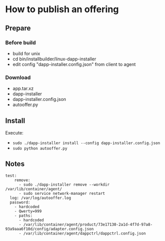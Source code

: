 # How to publish an offering

## Prepare

### Before build

- build for unix
- cd bin/installbuilder/linux-dapp-installer
- edit config "dapp-installer.config.json" from client to agent  

 
### Download

- app.tar.xz
- dapp-installer
- dapp-installer.config.json
- autooffer.py

## Install

Execute: 
- ```sudo ./dapp-installer install --config dapp-installer.config.json```
- ```sudo python autooffer.py```

## Notes

```
test:
    remove: 
      - sudo ./dapp-installer remove --workdir /var/lib/container/agent/
      - sudo service network-manager restart
  log: /var/log/autooffer.log
  password: 
    - hardcoded
    - Qwerty=999
    - paths:
      - hardcoded
      - /var/lib/container/agent/product/73e17130-2a1d-4f7d-97a8-93a9aaa6f10d/config/adapter.config.json
      - /var/lib/container/agent/dappctrl/dappctrl.config.json
```
